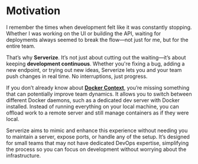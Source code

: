 # Motivation

I remember the times when development felt like it was constantly stopping. Whether I was working on the UI or building the API, waiting for deployments always seemed to break the flow—not just for me, but for the entire team.

That’s why **Serverize**. It’s not just about cutting out the waiting—it’s about keeping **development continuous**. Whether you're fixing a bug, adding a new endpoint, or trying out new ideas, Serverize lets you and your team push changes in real time. No interruptions, just progress.

If you don’t already know about [**Docker Context**](https://arc.net/l/quote/zsorhfhl), you’re missing something that can potentially improve team dynamics. It allows you to switch between different Docker daemons, such as a dedicated dev server with Docker installed. Instead of running everything on your local machine, you can offload work to a remote server and still manage containers as if they were local.

Serverize aims to mimic and enhance this experience without needing you to maintain a server, expose ports, or handle any of the setup. It’s designed for small teams that may not have dedicated DevOps expertise, simplifying the process so you can focus on development without worrying about the infrastructure.
